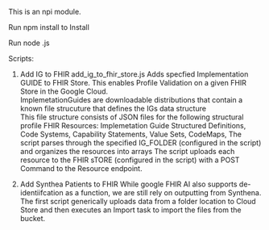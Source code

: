 This is an npi module.

Run 
    npm install
to Install

Run
    node <scriptname>.js
    
Scripts:

1. Add IG to FHIR
add_ig_to_fhir_store.js
Adds specfied Implementation GUIDE to FHIR Store.  This enables Profile Validation on a given FHIR Store in the Google Cloud.   
ImplemetationGuides are downloadable distributions that contain a known file strucuture that defines the IGs data structure  
This file structure consists of JSON files for the following structural profile FHIR Resources: 
  Implemetation Guide
  Structured Definitions, 
  Code Systems, 
  Capability Statements, 
  Value Sets,
  CodeMaps,
The script parses through the specified IG_FOLDER (configured in the script) and organizes the resources into arrays
The script uploads each resource to the FHIR sTORE (configured in the script) with a POST Command to the Resource endpoint.

2.  Add Synthea Patients to FHIR
While google FHIR AI also supports de-identiifcation as a function, we are still rely on outputting from Synthena.  The first script generically 
uploads data from a folder location to Cloud Store and then executes an Import task to import the files from the bucket.



  
